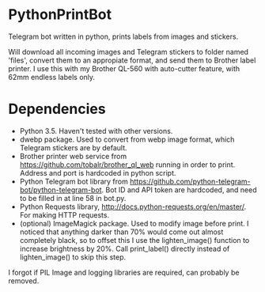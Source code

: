 # PythonPrintBot
Telegram bot written in python, prints labels from images and stickers.

Will download all incoming images and Telegram stickers to folder named 'files', convert them to an appropiate format, and send them to Brother label printer.
I use this with my Brother QL-560 with auto-cutter feature, with 62mm endless labels only.

# Dependencies
* Python 3.5. Haven't tested with other versions.
* dwebp package. Used to convert from webp image format, which Telegram stickers are by default.
* Brother printer web service from https://github.com/tobalr/brother_ql_web running in order to print. Address and port is hardcoded in python script.
* Python Telegram bot library from https://github.com/python-telegram-bot/python-telegram-bot. Bot ID and API token are hardcoded, and need to be filled in at line 58 in bot.py.
* Python Requests library, http://docs.python-requests.org/en/master/. For making HTTP requests.
* (optional) ImageMagick package. Used to modify image before print. I noticed that anything darker than 70% would come out almost completely black, so to offset this I use the lighten_image() function to increase brightness by 20%. Call print_label() directly instead of lighten_image() to skip this step.

I forgot if PIL Image and logging libraries are required, can probably be removed.